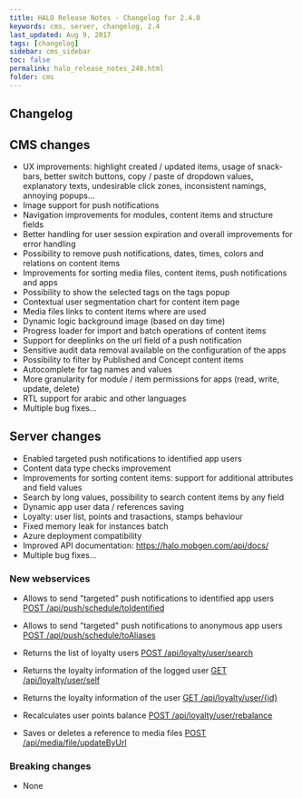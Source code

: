 ```yaml
---
title: HALO Release Notes - Changelog for 2.4.0
keywords: cms, server, changelog, 2.4
last_updated: Aug 9, 2017
tags: [changelog]
sidebar: cms_sidebar
toc: false
permalink: halo_release_notes_240.html
folder: cms
---
```


## Changelog

## CMS changes
- UX improvements: highlight created / updated items, usage of snack-bars, better switch buttons, copy / paste of dropdown values, explanatory texts, undesirable click zones, inconsistent namings, annoying popups...
- Image support for push notifications
- Navigation improvements for modules, content items and structure fields
- Better handling for user session expiration and overall improvements for error handling
- Possibility to remove push notifications, dates, times, colors and relations on content items
- Improvements for sorting media files, content items, push notifications and apps
- Possibility to show the selected tags on the tags popup
- Contextual user segmentation chart for content item page
- Media files links to content items where are used
- Dynamic logic background image (based on day time)
- Progress loader for import and batch operations of content items
- Support for deeplinks on the url field of a push notification
- Sensitive audit data removal available on the configuration of the apps
- Possibility to filter by Published and Concept content items
- Autocomplete for tag names and values
- More granularity for module / item permissions for apps (read, write, update, delete)
- RTL support for arabic and other languages
- Multiple bug fixes...

## Server changes
- Enabled targeted push notifications to identified app users
- Content data type checks improvement
- Improvements for sorting content items: support for additional attributes and field values
- Search by long values, possibility to search content items by any field
- Dynamic app user data / references saving
- Loyalty: user list, points and trasactions, stamps behaviour
- Fixed memory leak for instances batch
- Azure deployment compatibility
- Improved API documentation: https://halo.mobgen.com/api/docs/
- Multiple bug fixes...

### New webservices

- Allows to send "targeted" push notifications to identified app users
[POST /api/push/schedule/toIdentified]()

- Allows to send "targeted" push notifications to anonymous app users
[POST /api/push/schedule/toAliases]()

- Returns the list of loyalty users
[POST /api/loyalty/user/search]()

- Returns the loyalty information of the logged user
[GET /api/loyalty/user/self]()

- Returns the loyalty information of the user
[GET /api/loyalty/user/{id}]()

- Recalculates user points balance
[POST /api/loyalty/user/rebalance]()

- Saves or deletes a reference to media files
[POST /api/media/file/updateByUrl]()

### Breaking changes

- None


